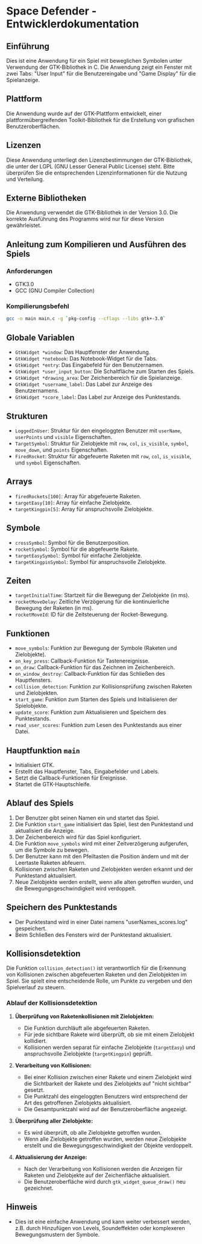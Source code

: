 # Space Defender - Entwicklerdokumentation

## Einführung
Dies ist eine Anwendung für ein Spiel mit beweglichen Symbolen unter Verwendung der GTK-Bibliothek in C. Die Anwendung zeigt ein Fenster mit zwei Tabs: "User Input" für die Benutzereingabe und "Game Display" für die Spielanzeige.

## Plattform
Die Anwendung wurde auf der GTK-Plattform entwickelt, einer plattformübergreifenden Toolkit-Bibliothek für die Erstellung von grafischen Benutzeroberflächen.

## Lizenzen
Diese Anwendung unterliegt den Lizenzbestimmungen der GTK-Bibliothek, die unter der LGPL (GNU Lesser General Public License) steht. Bitte überprüfen Sie die entsprechenden Lizenzinformationen für die Nutzung und Verteilung.

## Externe Bibliotheken
Die Anwendung verwendet die GTK-Bibliothek in der Version 3.0. Die korrekte Ausführung des Programms wird nur für diese Version gewährleistet.

## Anleitung zum Kompilieren und Ausführen des Spiels

### Anforderungen
- GTK3.0
- GCC (GNU Compiler Collection)

### Kompilierungsbefehl
```bash
gcc -o main main.c -g `pkg-config --cflags --libs gtk+-3.0`
```


## Globale Variablen
- `GtkWidget *window`: Das Hauptfenster der Anwendung.
- `GtkWidget *notebook`: Das Notebook-Widget für die Tabs.
- `GtkWidget *entry`: Das Eingabefeld für den Benutzernamen.
- `GtkWidget *user_input_button`: Die Schaltfläche zum Starten des Spiels.
- `GtkWidget *drawing_area`: Der Zeichenbereich für die Spielanzeige.
- `GtkWidget *username_label`: Das Label zur Anzeige des Benutzernamens.
- `GtkWidget *score_label`: Das Label zur Anzeige des Punktestands.

## Strukturen
- `LoggedInUser`: Struktur für den eingeloggten Benutzer mit `userName`, `userPoints` und `visible` Eigenschaften.
- `TargetSymbol`: Struktur für Zielobjekte mit `row`, `col`, `is_visible`, `symbol`, `move_down`, und `points` Eigenschaften.
- `FiredRocket`: Struktur für abgefeuerte Raketen mit `row`, `col`, `is_visible`, und `symbol` Eigenschaften.

## Arrays
- `firedRockets[100]`: Array für abgefeuerte Raketen.
- `targetEasy[10]`: Array für einfache Zielobjekte.
- `targetKingpin[5]`: Array für anspruchsvolle Zielobjekte.

## Symbole
- `crossSymbol`: Symbol für die Benutzerposition.
- `rocketSymbol`: Symbol für die abgefeuerte Rakete.
- `targetEasySymbol`: Symbol für einfache Zielobjekte.
- `targetKingpinSymbol`: Symbol für anspruchsvolle Zielobjekte.

## Zeiten
- `targetInitialTime`: Startzeit für die Bewegung der Zielobjekte (in ms).
- `rocketMoveDelay`: Zeitliche Verzögerung für die kontinuierliche Bewegung der Raketen (in ms).
- `rocketMoveId`: ID für die Zeitsteuerung der Rocket-Bewegung.

## Funktionen
- `move_symbols`: Funktion zur Bewegung der Symbole (Raketen und Zielobjekte).
- `on_key_press`: Callback-Funktion für Tastenereignisse.
- `on_draw`: Callback-Funktion für das Zeichnen im Zeichenbereich.
- `on_window_destroy`: Callback-Funktion für das Schließen des Hauptfensters.
- `collision_detection`: Funktion zur Kollisionsprüfung zwischen Raketen und Zielobjekten.
- `start_game`: Funktion zum Starten des Spiels und Initialisieren der Spielobjekte.
- `update_score`: Funktion zum Aktualisieren und Speichern des Punktestands.
- `read_user_scores`: Funktion zum Lesen des Punktestands aus einer Datei.

## Hauptfunktion `main`
- Initialisiert GTK.
- Erstellt das Hauptfenster, Tabs, Eingabefelder und Labels.
- Setzt die Callback-Funktionen für Ereignisse.
- Startet die GTK-Hauptschleife.

## Ablauf des Spiels
1. Der Benutzer gibt seinen Namen ein und startet das Spiel.
2. Die Funktion `start_game` initialisiert das Spiel, liest den Punktestand und aktualisiert die Anzeige.
3. Der Zeichenbereich wird für das Spiel konfiguriert.
4. Die Funktion `move_symbols` wird mit einer Zeitverzögerung aufgerufen, um die Symbole zu bewegen.
5. Der Benutzer kann mit den Pfeiltasten die Position ändern und mit der Leertaste Raketen abfeuern.
6. Kollisionen zwischen Raketen und Zielobjekten werden erkannt und der Punktestand aktualisiert.
7. Neue Zielobjekte werden erstellt, wenn alle alten getroffen wurden, und die Bewegungsgeschwindigkeit wird verdoppelt.

## Speichern des Punktestands
- Der Punktestand wird in einer Datei namens "userNames_scores.log" 
gespeichert.
- Beim Schließen des Fensters wird der Punktestand aktualisiert.

## Kollisionsdetektion

Die Funktion `collision_detection()` ist verantwortlich für die Erkennung von Kollisionen zwischen abgefeuerten Raketen und den Zielobjekten im Spiel. Sie spielt eine entscheidende Rolle, um Punkte zu vergeben und den Spielverlauf zu steuern.

### Ablauf der Kollisionsdetektion

1. **Überprüfung von Raketenkollisionen mit Zielobjekten:**
     - Die Funktion durchläuft alle abgefeuerten Raketen.
     - Für jede sichtbare Rakete wird überprüft, ob sie mit einem Zielobjekt kollidiert.
     - Kollisionen werden separat für einfache Zielobjekte (`targetEasy`) und anspruchsvolle Zielobjekte (`targetKingpin`) geprüft.

2. **Verarbeitung von Kollisionen:**
     - Bei einer Kollision zwischen einer Rakete und einem Zielobjekt wird die Sichtbarkeit der Rakete und des Zielobjekts auf "nicht sichtbar" gesetzt.
     - Die Punktzahl des eingeloggten Benutzers wird entsprechend der Art des getroffenen Zielobjekts aktualisiert.
     - Die Gesamtpunktzahl wird auf der Benutzeroberfläche angezeigt.

3. **Überprüfung aller Zielobjekte:**
     - Es wird überprüft, ob alle Zielobjekte getroffen wurden.
     - Wenn alle Zielobjekte getroffen wurden, werden neue Zielobjekte erstellt und die Bewegungsgeschwindigkeit der Objekte verdoppelt.

4. **Aktualisierung der Anzeige:**
     - Nach der Verarbeitung von Kollisionen werden die Anzeigen für Raketen und Zielobjekte auf der Zeichenfläche aktualisiert.
     - Die Benutzeroberfläche wird durch `gtk_widget_queue_draw()` neu gezeichnet.


## Hinweis
- Dies ist eine einfache Anwendung und kann weiter verbessert werden, z.B. durch Hinzufügen von Levels, Soundeffekten oder komplexeren Bewegungsmustern der Symbole.
